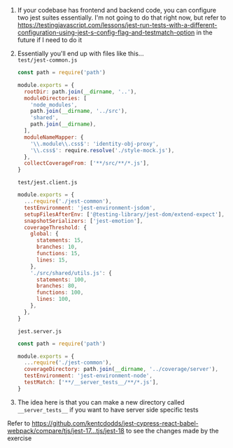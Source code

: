 1. If your codebase has frontend and backend code, you can configure two jest
   suites essentially. I'm not going to do that right now, but refer to
   https://testingjavascript.com/lessons/jest-run-tests-with-a-different-configuration-using-jest-s-config-flag-and-testmatch-option
   in the future if I need to do it
1. Essentially you'll end up with files like this...  
   `test/jest-common.js`

   ```js
   const path = require('path')

   module.exports = {
     rootDir: path.join(__dirname, '..'),
     moduleDirectories: [
       'node_modules',
       path.join(__dirname, '../src'),
       'shared',
       path.join(__dirname),
     ],
     moduleNameMapper: {
       '\\.module\\.css$': 'identity-obj-proxy',
       '\\.css$': require.resolve('./style-mock.js'),
     },
     collectCoverageFrom: ['**/src/**/*.js'],
   }
   ```

   `test/jest.client.js`

   ```js
   module.exports = {
     ...require('./jest-common'),
     testEnvironment: 'jest-environment-jsdom',
     setupFilesAfterEnv: ['@testing-library/jest-dom/extend-expect'],
     snapshotSerializers: ['jest-emotion'],
     coverageThreshold: {
       global: {
         statements: 15,
         branches: 10,
         functions: 15,
         lines: 15,
       },
       './src/shared/utils.js': {
         statements: 100,
         branches: 80,
         functions: 100,
         lines: 100,
       },
     },
   }
   ```

   `jest.server.js`

   ```js
   const path = require('path')

   module.exports = {
     ...require('./jest-common'),
     coverageDirectory: path.join(__dirname, '../coverage/server'),
     testEnvironment: 'jest-environment-node',
     testMatch: ['**/__server_tests__/**/*.js'],
   }
   ```

1. The idea here is that you can make a new directory called `__server_tests__`
   if you want to have server side specific tests

Refer to
https://github.com/kentcdodds/jest-cypress-react-babel-webpack/compare/tjs/jest-17...tjs/jest-18
to see the changes made by the exercise
